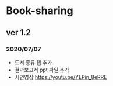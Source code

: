# Book-sharing
## ver 1.2

### 2020/07/07 
- 도서 종류 탭 추가 
- 결과보고서 ppt 파일 추가
- 시연영상 https://youtu.be/YLPin_8eRRE
